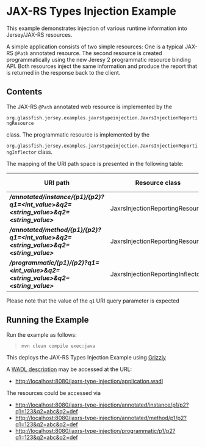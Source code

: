 <!--

    DO NOT ALTER OR REMOVE COPYRIGHT NOTICES OR THIS HEADER.

    Copyright (c) 2015 Oracle and/or its affiliates. All rights reserved.

    The contents of this file are subject to the terms of either the GNU
    General Public License Version 2 only ("GPL") or the Common Development
    and Distribution License("CDDL") (collectively, the "License").  You
    may not use this file except in compliance with the License.  You can
    obtain a copy of the License at
    http://glassfish.java.net/public/CDDL+GPL_1_1.html
    or packager/legal/LICENSE.txt.  See the License for the specific
    language governing permissions and limitations under the License.

    When distributing the software, include this License Header Notice in each
    file and include the License file at packager/legal/LICENSE.txt.

    GPL Classpath Exception:
    Oracle designates this particular file as subject to the "Classpath"
    exception as provided by Oracle in the GPL Version 2 section of the License
    file that accompanied this code.

    Modifications:
    If applicable, add the following below the License Header, with the fields
    enclosed by brackets [] replaced by your own identifying information:
    "Portions Copyright [year] [name of copyright owner]"

    Contributor(s):
    If you wish your version of this file to be governed by only the CDDL or
    only the GPL Version 2, indicate your decision by adding "[Contributor]
    elects to include this software in this distribution under the [CDDL or GPL
    Version 2] license."  If you don't indicate a single choice of license, a
    recipient has the option to distribute your version of this file under
    either the CDDL, the GPL Version 2 or to extend the choice of license to
    its licensees as provided above.  However, if you add GPL Version 2 code
    and therefore, elected the GPL Version 2 license, then the option applies
    and therefore, elected the GPL Version 2 license, then the option applies
    only if the new code is made subject to such option by the copyright
    holder.

-->

JAX-RS Types Injection Example
==============================

This example demonstrates injection of various runtime information into Jersey/JAX-RS resources.

A simple application consists of two simple resources: One is a typical
JAX-RS `@Path` annotated resource. The second resource is created
programmatically using the new Jeresy 2 programmatic resource binding
API. Both resources inject the same information and produce the report
that is returned in the response back to the client.

Contents
--------

The JAX-RS `@Path` annotated web resource is implemented by the

`org.glassfish.jersey.examples.jaxrstypeinjection.JaxrsInjectionReportingResource`

class. The programmatic resource is implemented by the

`org.glassfish.jersey.examples.jaxrstypeinjection.JaxrsInjectionReportingInflector` class.

The mapping of the URI path space is presented in the following table:

URI path                                                                                 | Resource class                     | HTTP methods
---------------------------------------------------------------------------------------- | ---------------------------------- | --------------
**_/annotated/instance/{p1}/{p2}?q1=<int_value>&q2=<string_value>&q2=<string_value>_**   | JaxrsInjectionReportingResource    | GET
**_/annotated/method/{p1}/{p2}?q1=<int_value>&q2=<string_value>&q2=<string_value>_**     | JaxrsInjectionReportingResource    | GET
**_/programmatic/{p1}/{p2}?q1=<int_value>&q2=<string_value>&q2=<string_value>_**         | JaxrsInjectionReportingInflector   | GET

Please note that the value of the `q1` URI query parameter is expected

Running the Example
-------------------

Run the example as follows:

>     mvn clean compile exec:java

This deploys the JAX-RS Types Injection Example using [Grizzly](http://grizzly.java.net/)

A [WADL description](http://wadl.java.net/#spec) may be accessed at the URL:

-   <http://localhost:8080/jaxrs-type-injection/application.wadl>

The resources could be accessed via

-   <http://localhost:8080/jaxrs-type-injection/annotated/instance/p1/p2?q1=123&q2=abc&q2=def>
-   <http://localhost:8080/jaxrs-type-injection/annotated/method/p1/p2?q1=123&q2=abc&q2=def>
-   <http://localhost:8080/jaxrs-type-injection/programmatic/p1/p2?q1=123&q2=abc&q2=def>
